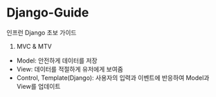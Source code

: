 # Django-Guide

인프런 Django 초보 가이드

1. MVC & MTV 
 - Model: 안전하게 데이터를 저장
 - View: 데이터를 적절하게 유저에게 보여줌
 - Control, Template(Django): 사용자의 입력과 이벤트에 반응하여 Model과 View를 업데이트
 
 
